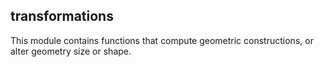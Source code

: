 ## transformations

<div class="badges"><div class="core"></div></div>

This module contains functions that compute geometric constructions, or alter geometry size or shape.